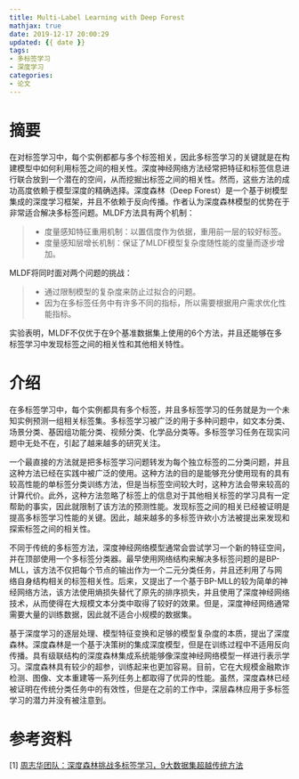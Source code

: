 ```yaml
---
title: Multi-Label Learning with Deep Forest
mathjax: true
date: 2019-12-17 20:00:29
updated: {{ date }}
tags:
- 多标签学习
- 深度学习
categories: 
- 论文
---
```


# 摘要

在对标签学习中，每个实例都都与多个标签相关，因此多标签学习的关键就是在构建模型中如何利用标签之间的相关性。深度神经网络方法经常把特征和标签信息进行联合放到一个潜在的空间，从而挖掘出标签之间的相关性。然而，这些方法的成功高度依赖于模型深度的精确选择。深度森林（Deep Forest）是一个基于树模型集成的深度学习框架，并且不依赖于反向传播。作者认为深度森林模型的优势在于非常适合解决多标签问题。MLDF方法具有两个机制：

>* 度量感知特征重用机制：以置信度作为依据，重用前一层的较好标签。
>* 度量感知层增长机制：保证了MLDF模型复杂度随性能的度量而逐步增加。

MLDF将同时面对两个问题的挑战：

>* 通过限制模型的复杂度来防止过拟合的问题。
>* 因为在多标签任务中有许多不同的指标，所以需要根据用户需求优化性能指标。

实验表明，MLDF不仅优于在9个基准数据集上使用的6个方法，并且还能够在多标签学习中发现标签之间的相关性和其他相关特性。

# 介绍

在多标签学习中，每个实例都具有多个标签，并且多标签学习的任务就是为一个未知实例预测一组相关标签集。多标签学习被广泛的用于多种问题中，如文本分类、场景分类、基因组功能分类、视频分类、化学品分类等。多标签学习任务在现实问题中无处不在，引起了越来越多的研究关注。

一个最直接的方法就是把多标签学习问题转发为每个独立标签的二分类问题，并且这种方法已经在实践中被广泛的使用。这种方法的目的是能够充分使用现有的具有较高性能的单标签分类训练方法，但是当标签空间较大时，这种方法会带来较高的计算代价。此外，这种方法忽略了标签上的信息对于其他相关标签的学习具有一定帮助的事实，因此就限制了该方法的预测性能。发现标签之间的相关已经被证明是提高多标签学习性能的关键。因此，越来越多的多标签许欸小方法被提出来发现和探索标签之间的相关性。

不同于传统的多标签方法，深度神经网络模型通常会尝试学习一个新的特征空间，并在顶部使用一个多标签分类器。最早使用网络结构来解决多标签问题的是BP-MLL，该方法不仅把每个节点的输出作为一个二元分类任务，并且还利用了与网络自身结构相关的标签相关性。后来，又提出了一个基于BP-MLL的较为简单的神经网络方法，该方法使用熵损失替代了原先的排序损失，并且使用了深度神经网络技术，从而使得在大规模文本分类中取得了较好的效果。但是，深度神经网络通常需要大量的训练数据，因此就不适合小规模的数据集。

基于深度学习的逐层处理、模型特征变换和足够的模型复杂度的本质，提出了深度森林。深度森林是一个基于决策树的集成深度模型，但是在训练过程中不适用反向传播。具有级联结构的深度森林集成系统能够像深度神经网络模型一样进行表示学习。深度森林具有较少的超参，训练起来也更加容易。目前，它在大规模金融欺诈检测、图像、文本重建等一系列任务上都取得了优异的性能。虽然，深度森林已经被证明在传统分类任务中的有效性，但是在之前的工作中，深层森林应用于多标签学习的潜力并没有被注意到。

# 参考资料

[1] [周志华团队：深度森林挑战多标签学习，9大数据集超越传统方法](https://www.zhuanzhi.ai/document/430049ace146346a4859fa4c111b1a16)